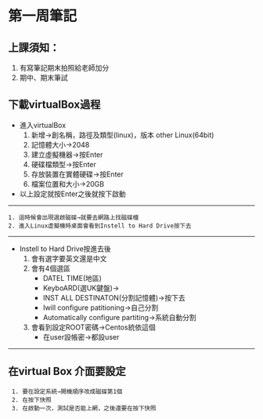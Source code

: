 # 第一周筆記

## 上課須知：
  1. 有寫筆記期末拍照給老師加分
2.	期中、期末筆試

## 下載virtualBox過程
  * 進入virtualBox
      1. 新增→創名稱，路徑及類型(linux)，版本 other Linux(64bit)
      2. 記憶體大小→2048
      3. 建立虛擬機器→按Enter
      4. 硬碟檔類型→按Enter
      5. 存放裝置在實體硬碟→按Enter
      6. 檔案位置和大小→20GB
   * 以上設定就按Enter之後就按下啟動
******************************************************************  
    1. 這時候會出現選啟磁碟→就要去網路上找磁碟檔
    2. 進入Linux虛擬機時桌面會看到Instell to Hard Drive按下去
******************************************************************
  * Instell to Hard Drive按進去後
    1. 會有選字要英文還是中文
    2. 會有4個選區
          - DATEL TIME(地區) 
          - KeyboARD(選UK鍵盤)→
          - INST ALL DESTINATON(分割記憶體)→按下去
          - Iwill configure patitioning→自己分割
          - Automatically configure partiting→系統自動分割
    3. 會看到設定ROOT密碼→Centos統依這個
          - 在user設帳密→都設user
******************************************************************
  ## 在virtual Box 介面要設定
     1. 要在設定系統→開機順序改成磁碟第1個
     2. 在按下快照
     3. 在啟動一次，測試是否能上網，之後還要在按下快照

